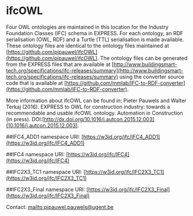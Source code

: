 # ifcOWL
Four OWL ontologies are maintained in this location for the Industry Foundation Classes (IFC) schema in EXPRESS. For each ontology, an RDF serialisation (OWL, RDF) and a Turtle (TTL) serialisation is made available. These ontology files are identical to the ontology files maintained at [https://github.com/pipauwel/ifcOWL](https://github.com/pipauwel/ifcOWL). The ontology files can be generated from the EXPRESS files that are available at [http://www.buildingsmart-tech.org/specifications/ifc-releases/summary](http://www.buildingsmart-tech.org/specifications/ifc-releases/summary) using the converter source code that is available at [https://github.com/mmlab/IFC-to-RDF-converter](https://github.com/mmlab/IFC-to-RDF-converter).

More information about ifcOWL can be found in: Pieter Pauwels and Walter Terkaj (2016). EXPRESS to OWL for construction industry: towards a recommendable and usable ifcOWL ontology. Automation in Construction (in press). DOI:[http://dx.doi.org/10.1016/j.autcon.2015.12.003](10.1016/j.autcon.2015.12.003).

##IFC4_ADD1
namespace URI: [https://w3id.org/ifc/IFC4_ADD1](https://w3id.org/ifc/IFC4_ADD1)

##IFC4
namespace URI: [https://w3id.org/ifc/IFC4](https://w3id.org/ifc/IFC4)

##IFC2X3_TC1
namespace URI: [https://w3id.org/ifc/IFC2X3_TC1](https://w3id.org/ifc/IFC2X3_TC1)

##IFC2X3_Final
namespace URI: [https://w3id.org/ifc/IFC2X3_Final](https://w3id.org/ifc/IFC2X3_Final)

Contact: [mailto:pipauwel.pauwels@ugent.be](pipauwel.pauwels@ugent.be)

